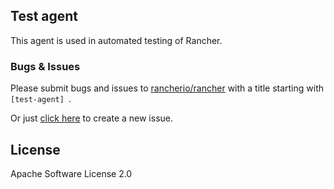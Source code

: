 ## Test agent

This agent is used in automated testing of Rancher.

### Bugs & Issues
Please submit bugs and issues to [rancherio/rancher](//github.com/rancherio/rancher/issues) with a title starting with `[test-agent] `.

Or just [click here](//github.com/rancherio/rancher/issues/new?title=%5Btest-agent%5D%20) to create a new issue.


## License

Apache Software License 2.0
